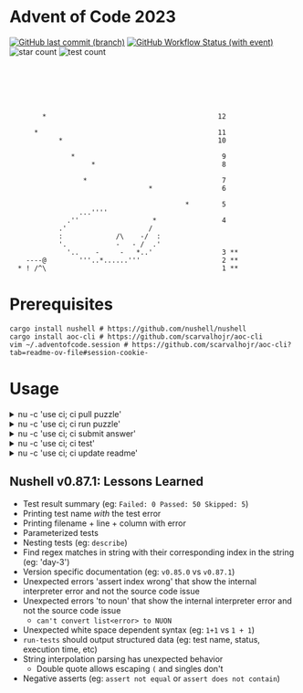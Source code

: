 
# Advent of Code 2023

[![GitHub last commit (branch)](https://img.shields.io/github/last-commit/NonlinearFruit/advent-of-code-2023/master)](https://github.com/NonlinearFruit/advent-of-code-2023/commits/master/)
[![GitHub Workflow Status (with event)](https://img.shields.io/github/actions/workflow/status/NonlinearFruit/advent-of-code-2023/test.yml?label=tests)](https://github.com/NonlinearFruit/advent-of-code-2023/actions/workflows/test.yml)
![star count](https://img.shields.io/badge/stars-6-yellow)
![test count](https://img.shields.io/badge/tests-89-blue)

```

                                                 
                                                 
                                                 
                                                 
                                                 
        *                                          12 
                                                 
      *                                            11 
            *                                      10 
                                                 
               *                                    9 
                    *                               8 
                                                 
                  *                                 7 
                                  *                 6 
                                                 
                                           *        5 
                 ...''''                         
              .''                  *                4 
            .'                    /              
            :             /\    -/  :            
            '.            -   - /  .'            
              '..    -     -   *..'                 3 **
    ----@        '''..*......'''                    2 **
  * ! /^\                                           1 **
```

# Prerequisites

```
cargo install nushell # https://github.com/nushell/nushell
cargo install aoc-cli # https://github.com/scarvalhojr/aoc-cli
vim ~/.adventofcode.session # https://github.com/scarvalhojr/aoc-cli?tab=readme-ov-file#session-cookie-
```

# Usage

<details>
<summary>
nu -c 'use ci; ci pull puzzle'
</summary>

```
Download the puzzle input and description

Usage:
  > pull puzzle (day) 

Flags:
  -h, --help - Display the help message for this command

Parameters:
  day <string>:  (optional)

Input/output types:
  ╭───┬───────┬────────╮
  │ # │ input │ output │
  ├───┼───────┼────────┤
  │ 0 │ any   │ any    │
  ╰───┴───────┴────────╯


```
</details>

<details>
<summary>
nu -c 'use ci; ci run puzzle'
</summary>

```
Run a puzzle solver

Usage:
  > run puzzle (day) 

Flags:
  -h, --help - Display the help message for this command

Parameters:
  day <string>:  (optional)

Input/output types:
  ╭───┬───────┬────────╮
  │ # │ input │ output │
  ├───┼───────┼────────┤
  │ 0 │ any   │ any    │
  ╰───┴───────┴────────╯


```
</details>

<details>
<summary>
nu -c 'use ci; ci submit answer'
</summary>

```
Submit an answer to a puzzle

Usage:
  > submit answer (day) 

Flags:
  -h, --help - Display the help message for this command

Parameters:
  day <string>:  (optional)

Input/output types:
  ╭───┬───────┬────────╮
  │ # │ input │ output │
  ├───┼───────┼────────┤
  │ 0 │ any   │ any    │
  ╰───┴───────┴────────╯


```
</details>

<details>
<summary>
nu -c 'use ci; ci test'
</summary>

```
Runs all the unit tests

Usage:
  > test 

Flags:
  -h, --help - Display the help message for this command

Input/output types:
  ╭───┬───────┬────────╮
  │ # │ input │ output │
  ├───┼───────┼────────┤
  │ 0 │ any   │ any    │
  ╰───┴───────┴────────╯


```
</details>

<details>
<summary>
nu -c 'use ci; ci update readme'
</summary>

```
Recalculate the README

Usage:
  > update readme 

Flags:
  -h, --help - Display the help message for this command

Input/output types:
  ╭───┬───────┬────────╮
  │ # │ input │ output │
  ├───┼───────┼────────┤
  │ 0 │ any   │ any    │
  ╰───┴───────┴────────╯


```
</details>

## Nushell v0.87.1: Lessons Learned

- Test result summary (eg: `Failed: 0 Passed: 50 Skipped: 5`)
- Printing test name _with_ the test error
- Printing filename + line + column with error
- Parameterized tests
- Nesting tests (eg: `describe`)
- Find regex matches in string with their corresponding index in the string (eg: 'day-3')
- Version specific documentation (eg: `v0.85.0` vs `v0.87.1`)
- Unexpected errors 'assert index wrong' that show the internal interpreter error and not the source code issue
- Unexpected errors 'to noun' that show the internal interpreter error and not the source code issue
  - `can't convert list<error> to NUON`
- Unexpected white space dependent syntax (eg: `1+1` vs `1 + 1`)
- `run-tests` should output structured data (eg: test name, status, execution time, etc)
- String interpolation parsing has unexpected behavior
   - Double quote allows escaping `(` and singles don't
- Negative asserts (eg: `assert not equal` or `assert does not contain`)